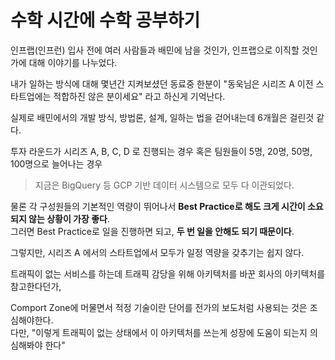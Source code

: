 # 수학 시간에 수학 공부하기

인프랩(인프런) 입사 전에 여러 사람들과 배민에 남을 것인가, 인프랩으로 이직할 것인가에 대해 이야기를 나누었다.  
  
내가 일하는 방식에 대해 몇년간 지켜보셨던 동료중 한분이 "동욱님은 시리즈 A 이전 스타트업에는 적합하진 않은 분이세요" 라고 하신게 기억난다.  


실제로 배민에서의 개발 방식, 방법론, 설계, 일하는 법을 걷어내는데 6개월은 걸린것 같다.

투자 라운드가 시리즈 A, B, C, D 로 진행되는 경우
혹은 팀원들이 5명, 20명, 50명, 100명으로 늘어나는 경우

> 지금은 BigQuery 등 GCP 기반 데이터 시스템으로 모두 다 이관되었다.

물론 각 구성원들의 기본적인 역량이 뛰어나서 **Best Practice로 해도 크게 시간이 소요되지 않는 상황이 가장 좋다**.  
그러면 Best Practice로 일을 진행하면 되고, **두 번 일을 안해도 되기 때문이다**.  

그렇지만, 시리즈 A 에서의 스타트업에서 모두가 일정 역량을 갖추기는 쉽지 않다.  


트래픽이 없는 서비스를 하는데 트래픽 감당을 위해 아키텍처를 바꾼 회사의 아키텍처를 참고한다던가,  

Comport Zone에 머물면서 적정 기술이란 단어를 전가의 보도처럼 사용되는 것은 조심해야한다.  
다만, "이렇게 트래픽이 없는 상태에서 이 아키텍처를 쓰는게 성장에 도움이 되는지 의심해봐야 한다"